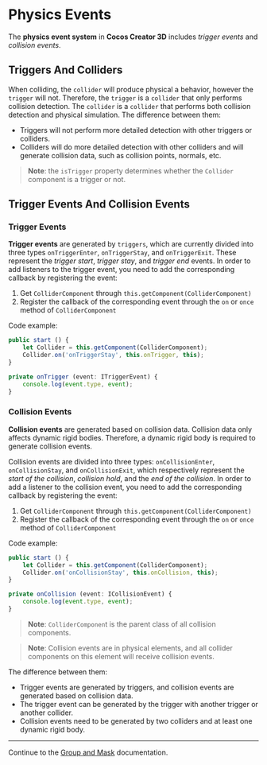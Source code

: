 # Physics Events

The __physics event system__ in __Cocos Creator 3D__ includes *trigger events* and *collision events*.

## Triggers And Colliders

When colliding, the `collider` will produce physical a behavior, however the `trigger` will not. Therefore, the `trigger` is a `collider` that only performs collision detection. The `collider` is a `collider` that performs both collision detection and physical simulation. The difference between them:

- Triggers will not perform more detailed detection with other triggers or colliders.
- Colliders will do more detailed detection with other colliders and will generate collision data, such as collision points, normals, etc.

> **Note**: the `isTrigger` property determines whether the `Collider` component is a trigger or not.

## Trigger Events And Collision Events

### Trigger Events

__Trigger events__ are generated by `triggers`, which are currently divided into three types `onTriggerEnter`, `onTriggerStay`, and `onTriggerExit`. These represent the *trigger start*, *trigger stay*, and *trigger end* events. In order to add listeners to the trigger event, you need to add the corresponding callback by registering the event:

1. Get `ColliderComponent` through `this.getComponent(ColliderComponent)`
2. Register the callback of the corresponding event through the `on` or `once` method of `ColliderComponent`

Code example:

```ts
public start () {
    let Collider = this.getComponent(ColliderComponent);
    Collider.on('onTriggerStay', this.onTrigger, this);
}

private onTrigger (event: ITriggerEvent) {
    console.log(event.type, event);
}
```

### Collision Events

__Collision events__ are generated based on collision data. Collision data only affects dynamic rigid bodies. Therefore, a dynamic rigid body is required to generate collision events.

Collision events are divided into three types: `onCollisionEnter`, `onCollisionStay`, and `onCollisionExit`, which respectively represent the *start of the collision*, *collision hold*, and the *end of the collision*. In order to add a listener to the collision event, you need to add the corresponding callback by registering the event:

1. Get `ColliderComponent` through `this.getComponent(ColliderComponent)`
2. Register the callback of the corresponding event through the `on` or `once` method of `ColliderComponent`

Code example:

```ts
public start () {
    let Collider = this.getComponent(ColliderComponent);
    Collider.on('onCollisionStay', this.onCollision, this);
}

private onCollision (event: ICollisionEvent) {
    console.log(event.type, event);
}
```

> **Note**: `ColliderComponen`t is the parent class of all collision components.

> **Note**: Collision events are in physical elements, and all collider components on this element will receive collision events.

The difference between them:

- Trigger events are generated by triggers, and collision events are generated based on collision data.
- The trigger event can be generated by the trigger with another trigger or another collider.
- Collision events need to be generated by two colliders and at least one dynamic rigid body.

---

Continue to the [Group and Mask](physics-group-mask.md) documentation.
